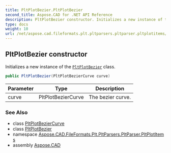 ```yaml
---
title: PltPlotBezier.PltPlotBezier
second_title: Aspose.CAD for .NET API Reference
description: PltPlotBezier constructor. Initializes a new instance of the PltPlotBezier class
type: docs
weight: 10
url: /net/aspose.cad.fileformats.plt.pltparsers.pltparser.pltplotitems/pltplotbezier/pltplotbezier/
---
```

## PltPlotBezier constructor

Initializes a new instance of the [`PltPlotBezier`](../) class.

```csharp
public PltPlotBezier(PltPlotBezierCurve curve)
```

| Parameter | Type | Description |
| --- | --- | --- |
| curve | PltPlotBezierCurve | The bezier curve. |

### See Also

* class [PltPlotBezierCurve](../../pltplotbeziercurve/)
* class [PltPlotBezier](../)
* namespace [Aspose.CAD.FileFormats.Plt.PltParsers.PltParser.PltPlotItems](../../pltplotbezier/)
* assembly [Aspose.CAD](../../../)


